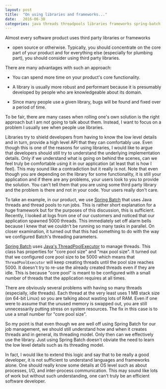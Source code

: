 ```yaml
---
layout: post
title:  "On using libraries and frameworks..."
date:   2016-06-30
categories: java threads threadpools libraries frameworks spring-batch
---
```


Almost every software product uses third party libraries or frameworks
- open source or otherwise. Typically, you should concentrate on the core
part of your product and for everything else (especially for
plumbing part), you should consider using third party libraries.

There are many advantages with such an approach:

- You can spend more time on your product's core functionality. 

- A library is usually more robust and performant because it is
  presumably developed by people who are knowledgeable about its
  domain. 

- Since many people use a given library, bugs will be found and
  fixed over a period of time.

To be fair, there are many cases when rolling one's own solution is
the right approach but I am not going to talk about them. Instead, I
want to focus on a problem I usually see when people use libraries.

Libraries try to shield developers from having to know the low level
details and in turn, provide a high level API that they can
comfortably use. Even though this is one of the reasons for using
libraries, I would like to argue that developers should still try to
understand the underlying implementation details. Only if we
understand what is going on behind the scenes, can we feel truly
be comfortable using it in our application (at least that is how I
feel). This may sound like a contradiction but it really is not. Note
that even though you are depending on the library for some 
functionality, it is still your application and if there are any
problems, your users look to you to provide the solution. You can't
tell them that you are using some third party library and the 
problem is there and not in your code. Your users really don't care. 

To take an example, in our product, we use 
[Spring Batch](http://projects.spring.io/spring-batch/)
that uses Java threads and thread pools to run jobs. 
This is rather short explanation for a huge framework but for the
purposes of this discussion, this is sufficient. Recently, I looked at
logs from one of our customers and noticed that our application
spawned 5000 threads. This immediately set off alarm bells because I
knew that we couldn't be running so many tasks in parallel. On closer
examination, it turned out that this had something to do with the way
we configured 
Batch's threading parameters.  

[Spring Batch](http://projects.spring.io/spring-batch/) uses 
[Java's ThreadPoolExecutor](https://docs.oracle.com/javase/8/docs/api/java/util/concurrent/ThreadPoolExecutor.html)
to manage threads. This class has properties for "core pool size" and
"max pool size". It turned out that we configured core pool size to be
5000 which means that `ThreadPoolExecutor` will keep creating threads
until the pool size reaches 5000. It doesn't try to re-use the already
created threads even if they are idle. This is because "core pool" is
meant to be configured with a small number of threads that the
application requires at all times. 

There are obviously several problems with having so many threads
(especially, idle threads). Each thread at the very least uses 1 MB
stack size (on 64-bit Linux) so you are talking about wasting lots of
RAM. Even if one were to assume that the unused memory is swapped out,
you are still unnecessarily putting stress on system resources. The
fix in this case is to use a small number for "core pool size".

So my point is that even though we are well off using Spring Batch for
our job management, we should still understand how and when it creates
threads and in general, its threading model. Only then can we
effectively use the library. Just using Spring Batch doesn't obviate
the need to learn the low level details such as its threading model.

In fact, I would like to extend this logic and say that to be really
a good developer, it is not sufficient to understand languages and
frameworks alone. One should really know some details at OS level such
as about processes, I/O, and inter-process communication. This may
sound like lots of work but without such understanding, one can't
truly be an efficient software developer.

